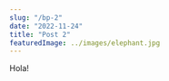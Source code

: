 ```yaml
---
slug: "/bp-2"
date: "2022-11-24"
title: "Post 2"
featuredImage: ../images/elephant.jpg
---
```

Hola!